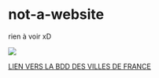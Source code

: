 # not-a-website
rien à voir xD

![](http://i.giphy.com/FUlVlkj27PttK.gif)

[LIEN VERS LA BDD DES VILLES DE FRANCE](http://sql.sh/736-base-donnees-villes-francaises)
